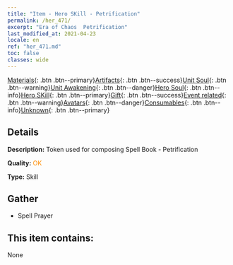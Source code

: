 ```yaml
---
title: "Item - Hero SKill - Petrification"
permalink: /her_471/
excerpt: "Era of Chaos  Petrification"
last_modified_at: 2021-04-23
locale: en
ref: "her_471.md"
toc: false
classes: wide
---
```

 [Materials](/Items/){: .btn .btn--primary}[Artifacts](/Items/Artifacts/){: .btn .btn--success}[Unit Soul](/Items/UnitSoul/){: .btn .btn--warning}[Unit Awakening](/Items/UnitAwakening/){: .btn .btn--danger}[Hero Soul](/Items/HeroSoul/){: .btn .btn--info}[Hero SKill](/Items/HeroSkill/){: .btn .btn--primary}[Gift](/Items/Gift/){: .btn .btn--success}[Event related](/Items/Events/){: .btn .btn--warning}[Avatars](/Items/Avatars/){: .btn .btn--danger}[Consumables](/Items/Consumables/){: .btn .btn--info}[Unknown](/Items/Unknown/){: .btn .btn--primary}

## Details
 **Description:** Token used for composing Spell Book - Petrification

 **Quality:** <span style="color: #FF8C00">OK</span>

 **Type:** Skill

## Gather

*    Spell Prayer 

## This item contains:

  None

